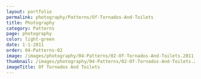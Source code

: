 ```yaml
---
layout: portfolio
permalink: photography/Patterns/Of-Tornados-And-Toilets
title: Photography
category: Patterns
page: photography
color: light-green
date: 1-1-2011
order: 04-Patterns-02
image: /images/photography/04-Patterns/02-Of-Tornados-And-Toilets.2011.jpg
thumbnail: /images/photography/04-Patterns/02-Of-Tornados-And-Toilets.2011.thumb.jpg
imageTitle: Of Tornados And Toilets
---
```

